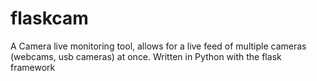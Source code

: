 # flaskcam
A Camera live monitoring tool, allows for a live feed of multiple cameras (webcams, usb cameras) at once. Written in Python with the flask framework
